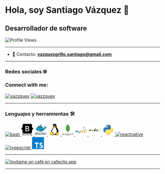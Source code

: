 # Hola, soy Santiago Vázquez 🌟
## Desarrollador de software

![Profile Views](https://komarev.com/ghpvc/?username=vazzquex&style=flat&color=blue)

---
- 💌 Contacto: **vazquezgrillo.santiago@gmail.com**
---

<!-- BLOG-POST-LIST:START -->
<!-- BLOG-POST-LIST:END -->



### Redes sociales 🌐

<h3 align="left">Connect with me:</h3>
<p align="left">
<a href="https://linkedin.com/in/santiago-vazquez-235819244" target="blank"><img align="center" src="https://raw.githubusercontent.com/rahuldkjain/github-profile-readme-generator/master/src/images/icons/Social/linked-in-alt.svg" alt="vazzquex" height="30" width="40" /></a>
<a href="https://instagram.com/santi.vazzquez" target="blank"><img align="center" src="https://raw.githubusercontent.com/rahuldkjain/github-profile-readme-generator/master/src/images/icons/Social/instagram.svg" alt="vazzquex" height="30" width="40" /></a>

</p>

---

### Lenguajes y herramientas 🛠
<!-- Agrega íconos de los lenguajes y herramientas que conoces -->
<p align="left"> 
<a href="https://www.gnu.org/software/bash/" target="_blank"> 
  <img src="https://upload.wikimedia.org/wikipedia/commons/thumb/4/4b/Bash_Logo_Colored.svg/2048px-Bash_Logo_Colored.svg.png" alt="bash" width="40" height="40"/>
</a> 
<a href="https://getbootstrap.com" target="_blank"> 
  <img src="https://raw.githubusercontent.com/devicons/devicon/master/icons/bootstrap/bootstrap-plain-wordmark.svg" alt="bootstrap" width="40" height="40"/> 
</a> 
<a href="https://www.docker.com/" target="_blank"> 
  <img src="https://raw.githubusercontent.com/devicons/devicon/master/icons/docker/docker-original-wordmark.svg" alt="docker" width="40" height="40"/> 
</a> 
<a href="https://www.linux.org/" target="_blank"> 
  <img src="https://raw.githubusercontent.com/devicons/devicon/master/icons/linux/linux-original.svg" alt="linux" width="40" height="40"/> 
</a> 
<a href="https://www.mongodb.com/" target="_blank"> 
  <img src="https://raw.githubusercontent.com/devicons/devicon/master/icons/mongodb/mongodb-original-wordmark.svg" alt="mongodb" width="40" height="40"/> 
</a> 
<a href="https://www.mysql.com/" target="_blank">
  <img src="https://raw.githubusercontent.com/devicons/devicon/master/icons/mysql/mysql-original-wordmark.svg" alt="mysql" width="40" height="40"/> 
</a> 
<a href="https://nodejs.org" target="_blank">
  <img src="https://raw.githubusercontent.com/devicons/devicon/master/icons/nodejs/nodejs-original-wordmark.svg" alt="nodejs" width="40" height="40"/> 
</a> 
<a href="https://www.python.org" target="_blank"> 
  <img src="https://raw.githubusercontent.com/devicons/devicon/master/icons/python/python-original.svg" alt="python" width="40" height="40"/> 
</a> 
<a href="https://reactnative.dev/" target="_blank"> 
  <img src="https://reactnative.dev/img/header_logo.svg" alt="reactnative" width="40" height="40"/> 
</a>  
<a href="https://es.wikipedia.org/wiki/JavaScript" target="_blank"> 
  <img src="https://upload.wikimedia.org/wikipedia/commons/thumb/9/99/Unofficial_JavaScript_logo_2.svg/1024px-Unofficial_JavaScript_logo_2.svg.png" alt="typescript" width="40" height="40"/> 
</a> 
<a href="https://www.typescriptlang.org/" target="_blank"> 
  <img src="https://raw.githubusercontent.com/devicons/devicon/master/icons/typescript/typescript-original.svg" alt="typescript" width="40" height="40"/> 
</a>  </p>

---

<a href='https://cafecito.app/vazzquex' rel='noopener' target='_blank'><img srcset='https://cdn.cafecito.app/imgs/buttons/button_4.png 1x, https://cdn.cafecito.app/imgs/buttons/button_4_2x.png 2x, https://cdn.cafecito.app/imgs/buttons/button_4_3.75x.png 3.75x' src='https://cdn.cafecito.app/imgs/buttons/button_4.png' alt='Invitame un café en cafecito.app' /></a>

---



